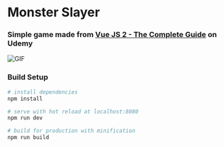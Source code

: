 # Monster Slayer

### Simple game made from [Vue JS 2 - The Complete Guide](https://www.udemy.com/vuejs-2-the-complete-guide) on Udemy

![GIF](https://media.giphy.com/media/ZcRUfJqjY8bRpvSr2u/giphy.gif)

### Build Setup

``` bash
# install dependencies
npm install

# serve with hot reload at localhost:8080
npm run dev

# build for production with minification
npm run build
```
